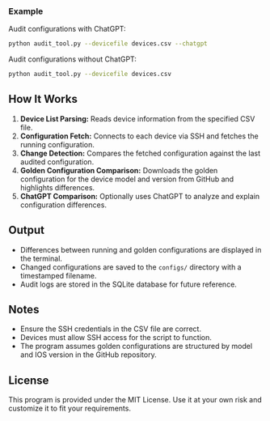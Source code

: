 ### Example
Audit configurations with ChatGPT:
```bash
python audit_tool.py --devicefile devices.csv --chatgpt
```

Audit configurations without ChatGPT:
```bash
python audit_tool.py --devicefile devices.csv
```

## How It Works
1. **Device List Parsing:** Reads device information from the specified CSV file.
2. **Configuration Fetch:** Connects to each device via SSH and fetches the running configuration.
3. **Change Detection:** Compares the fetched configuration against the last audited configuration.
4. **Golden Configuration Comparison:** Downloads the golden configuration for the device model and version from GitHub and highlights differences.
5. **ChatGPT Comparison:** Optionally uses ChatGPT to analyze and explain configuration differences.

## Output
- Differences between running and golden configurations are displayed in the terminal.
- Changed configurations are saved to the `configs/` directory with a timestamped filename.
- Audit logs are stored in the SQLite database for future reference.

## Notes
- Ensure the SSH credentials in the CSV file are correct.
- Devices must allow SSH access for the script to function.
- The program assumes golden configurations are structured by model and IOS version in the GitHub repository.

## License
This program is provided under the MIT License. Use it at your own risk and customize it to fit your requirements.